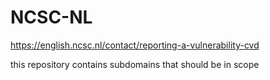 # NCSC-NL
https://english.ncsc.nl/contact/reporting-a-vulnerability-cvd


this repository contains subdomains that should be in scope
